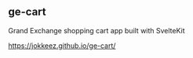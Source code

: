 ## ge-cart
 Grand Exchange shopping cart app built with SvelteKit
 
 https://jokkeez.github.io/ge-cart/
